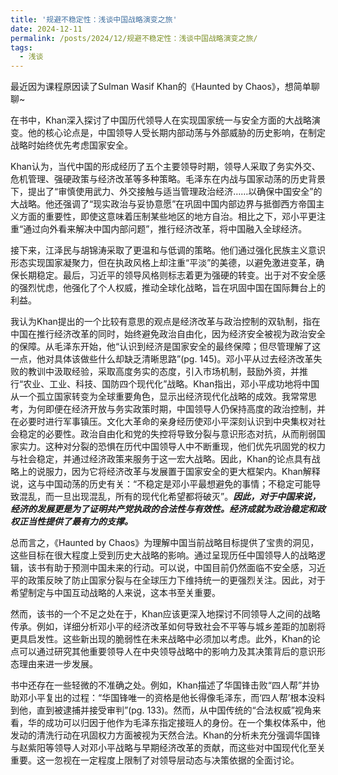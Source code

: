 ```yaml
---
title: '规避不稳定性：浅谈中国战略演变之旅'
date: 2024-12-11
permalink: /posts/2024/12/规避不稳定性：浅谈中国战略演变之旅/
tags:
  - 浅谈
---
```


最近因为课程原因读了Sulman Wasif Khan的《Haunted by Chaos》，想简单聊聊~

在书中，Khan深入探讨了中国历代领导人在实现国家统一与安全方面的大战略演变。他的核心论点是，中国领导人受长期内部动荡与外部威胁的历史影响，在制定战略时始终优先考虑国家安全。

Khan认为，当代中国的形成经历了五个主要领导时期，领导人采取了务实外交、危机管理、强硬政策与经济改革等多种策略。毛泽东在内战与国家动荡的历史背景下，提出了“审慎使用武力、外交接触与适当管理政治经济……以确保中国安全”的大战略。他还强调了“现实政治与妥协意愿”在巩固中国内部边界与抵御西方帝国主义方面的重要性，即使这意味着压制某些地区的地方自治。相比之下，邓小平更注重“通过向外看来解决中国内部问题”，推行经济改革，将中国融入全球经济。

接下来，江泽民与胡锦涛采取了更温和与低调的策略。他们通过强化民族主义意识形态实现国家凝聚力，但在执政风格上却注重“平淡”的美德，以避免激进变革，确保长期稳定。最后，习近平的领导风格则标志着更为强硬的转变。出于对不安全感的强烈忧虑，他强化了个人权威，推动全球化战略，旨在巩固中国在国际舞台上的利益。

我认为Khan提出的一个比较有意思的观点是经济改革与政治控制的双轨制，指在中国在推行经济改革的同时，始终避免政治自由化，因为经济安全被视为政治安全的保障。从毛泽东开始，他“认识到经济是国家安全的最终保障；但尽管理解了这一点，他对具体该做些什么却缺乏清晰思路”(pg. 145)。邓小平从过去经济改革失败的教训中汲取经验，采取高度务实的态度，引入市场机制，鼓励外资，并推行“农业、工业、科技、国防四个现代化”战略。Khan指出，邓小平成功地将中国从一个孤立国家转变为全球重要角色，显示出经济现代化战略的成效。我常常思考，为何即便在经济开放与务实政策时期，中国领导人仍保持高度的政治控制，并在必要时进行军事镇压。文化大革命的亲身经历使邓小平深刻认识到中央集权对社会稳定的必要性。政治自由化和党的失控将导致分裂与意识形态对抗，从而削弱国家实力。这种对分裂的恐惧在历代中国领导人中不断重现，他们优先巩固党的权力与社会稳定，并通过经济政策来服务于这一宏大战略。因此，Khan的论点具有战略上的说服力，因为它将经济改革与发展置于国家安全的更大框架内。Khan解释说，这与中国动荡的历史有关：“不稳定是邓小平最想避免的事情；不稳定可能导致混乱，而一旦出现混乱，所有的现代化希望都将破灭”。_**因此，对于中国来说，经济的发展更是为了证明共产党执政的合法性与有效性。经济成就为政治稳定和政权正当性提供了最有力的支撑。**_

总而言之，《Haunted by Chaos》为理解中国当前战略目标提供了宝贵的洞见，这些目标在很大程度上受到历史大战略的影响。通过呈现历任中国领导人的战略逻辑，该书有助于预测中国未来的行动。可以说，中国目前仍然面临不安全感，习近平的政策反映了防止国家分裂与在全球压力下维持统一的更强烈关注。因此，对于希望制定与中国互动战略的人来说，这本书至关重要。

然而，该书的一个不足之处在于，Khan应该更深入地探讨不同领导人之间的战略传承。例如，详细分析邓小平的经济改革如何导致社会不平等与城乡差距的加剧将更具启发性。这些新出现的脆弱性在未来战略中必须加以考虑。此外，Khan的论点可以通过研究其他重要领导人在中央领导战略中的影响力及其决策背后的意识形态理由来进一步发展。

书中还存在一些轻微的不准确之处。例如，Khan描述了华国锋击败“四人帮”并协助邓小平复出的过程：“华国锋唯一的资格是他长得像毛泽东，而‘四人帮’根本没料到他，直到被逮捕并接受审判”(pg. 133)。然而，从中国传统的“合法权威”视角来看，华的成功可以归因于他作为毛泽东指定接班人的身份。在一个集权体系中，他发动的清洗行动在巩固权力方面被视为天然合法。Khan的分析未充分强调华国锋与赵紫阳等领导人对邓小平战略与早期经济改革的贡献，而这些对中国现代化至关重要。这一忽视在一定程度上限制了对领导层动态与决策依据的全面讨论。
